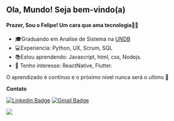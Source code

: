 
## Ola, Mundo! Seja bem-vindo(a)

#### Prazer, Sou o Felipe! Um cara que ama tecnologia👨‍💻


- 🎓Graduando em Analise de Sistema na [UNDB](https://www.undb.edu.br/)
- 💻Experiencia: Python, UX, Scrum, SQL 
- 📚Estou aprendendo: Javascript, html, css, Nodejs.
- 🎯 Tenho interesse: ReactNative, Flutter.

O  aprendizado é continuo e o próximo nível nunca será o ultimo 🚀 

**Contato**

[![Linkedin Badge](https://img.shields.io/badge/-LinkedIn-blue?style=flat-square&logo=Linkedin&logoColor=white&link=https://www.linkedin.com/in/luis-felipe-5623a8197/)](https://www.linkedin.com/in/luis-felipe-santos-silva-5623a8197/)  [![Gmail Badge](https://img.shields.io/badge/-Gmail-c14438?style=flat-square&logo=Gmail&logoColor=white&link=mailtofelipedev.ti@gmail.com)](mailto:felipedev.ti@gmail.com)

  <a href="https://github.com/felipesantos10"><img src="https://github-readme-stats.vercel.app/api/top-langs/?username=felipesantos10&layout=compact&theme=dracula"/></a>


